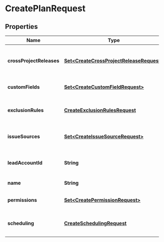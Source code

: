 

# CreatePlanRequest


## Properties

| Name | Type | Description | Notes |
|------------ | ------------- | ------------- | -------------|
|**crossProjectReleases** | [**Set&lt;CreateCrossProjectReleaseRequest&gt;**](CreateCrossProjectReleaseRequest.md) | The cross-project releases to include in the plan. |  [optional] |
|**customFields** | [**Set&lt;CreateCustomFieldRequest&gt;**](CreateCustomFieldRequest.md) | The custom fields for the plan. |  [optional] |
|**exclusionRules** | [**CreateExclusionRulesRequest**](CreateExclusionRulesRequest.md) | The exclusion rules for the plan. |  [optional] |
|**issueSources** | [**Set&lt;CreateIssueSourceRequest&gt;**](CreateIssueSourceRequest.md) | The issue sources to include in the plan. |  |
|**leadAccountId** | **String** | The account ID of the plan lead. |  [optional] |
|**name** | **String** | The plan name. |  |
|**permissions** | [**Set&lt;CreatePermissionRequest&gt;**](CreatePermissionRequest.md) | The permissions for the plan. |  [optional] |
|**scheduling** | [**CreateSchedulingRequest**](CreateSchedulingRequest.md) | The scheduling settings for the plan. |  |



